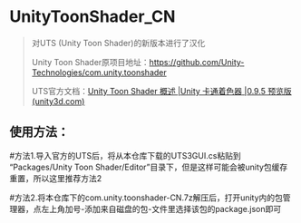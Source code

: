 # UnityToonShader_CN
> 对UTS (Unity Toon Shader)的新版本进行了汉化
>
> Unity Toon Shader原项目地址：https://github.com/Unity-Technologies/com.unity.toonshader
>
> UTS官方文档：[Unity Toon Shader 概述 |Unity 卡通着色器 |0.9.5 预览版 (unity3d.com)](https://docs.unity3d.com/Packages/com.unity.toonshader@0.9/manual/index.html)

## 使用方法：
#方法1.导入官方的UTS后，将从本仓库下载的UTS3GUI.cs粘贴到 “Packages/Unity Toon Shader/Editor”目录下，但是这样可能会被unity包缓存重置，所以这里推荐方法2

#方法2.将本仓库下的com.unity.toonshader-CN.7z解压后，打开unity内的包管理器，点左上角加号-添加来自磁盘的包-文件里选择该包的package.json即可

